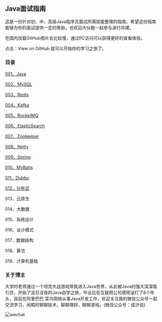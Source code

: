 ## Java面试指南

这是一份针对初、中、高级Java程序员面试所需技能整理的指南，希望这份指南能够为你的面试提供一定的帮助，也欢迎大伙能一起参与进行共建。

在国内加载GitHub图片会比较慢，通过PC访问可以获得更好的查看体验。

点击：View on GitHub 就可以开始你的学习之旅了。

### 目录

[001、Java](https://github.com/tangzwgo/JavaInterviewGuide/tree/master/001.Java)

[002、MySQL](https://github.com/tangzwgo/JavaInterviewGuide/tree/master/002.MySQL)

[003、Redis](https://github.com/tangzwgo/JavaInterviewGuide/tree/master/003.Redis)

[004、Kafka](https://github.com/tangzwgo/JavaInterviewGuide/tree/master/004.Kafka)

[005、RocketMQ](https://github.com/tangzwgo/JavaInterviewGuide/tree/master/005.RocketMQ)

[006、ElasticSearch](https://github.com/tangzwgo/JavaInterviewGuide/tree/master/006.ElasticSearch)

[007、Zookeeper](https://github.com/tangzwgo/JavaInterviewGuide/tree/master/007.Zookeeper)

[008、Netty](https://github.com/tangzwgo/JavaInterviewGuide/tree/master/008.Netty)

[009、Spring](https://github.com/tangzwgo/JavaInterviewGuide/tree/master/009.Spring)

[010、MyBatis](https://github.com/tangzwgo/JavaInterviewGuide/tree/master/010.MyBatis)

[011、Dubbo](https://github.com/tangzwgo/JavaInterviewGuide/tree/master/011.Dubbo)

[012、分布式](https://github.com/tangzwgo/JavaInterviewGuide/tree/master/012.分布式)

013、云原生

014、大数据

015、系统设计

016、设计模式

017、数据结构

018、算法

019、计算机基础



### 关于博主

大学时老师通过一个坦克大战游戏带我进入Java世界，从此被Java的强大深深吸引住，开始了没日没夜的Java自学之旅，毕业后在互联网公司摸爬滚打了8个年头，目前在阿里巴巴 菜鸟网络从事Java开发工作，欢迎关注我的微信公众号一起交流学习，闲暇时聊聊技术，聊聊理财，聊聊游戏。(微信公众号：成汐说)

![wechat](./resource/wechat.png)
